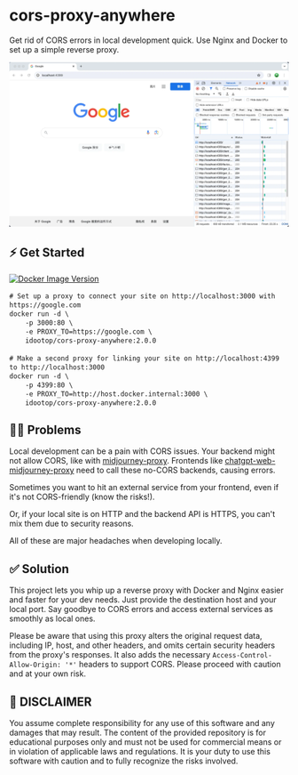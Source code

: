 # cors-proxy-anywhere

Get rid of CORS errors in local development quick. Use Nginx and Docker to set up a simple reverse proxy.

![](demo.webp)

## ⚡️ Get Started

[![Docker Image Version](https://img.shields.io/docker/v/idootop/cors-proxy-anywhere?color=%23086DCD&label=docker%20image)](https://hub.docker.com/r/idootop/cors-proxy-anywhere)

```shell
# Set up a proxy to connect your site on http://localhost:3000 with https://google.com
docker run -d \
    -p 3000:80 \
    -e PROXY_TO=https://google.com \
    idootop/cors-proxy-anywhere:2.0.0

# Make a second proxy for linking your site on http://localhost:4399 to http://localhost:3000
docker run -d \
    -p 4399:80 \
    -e PROXY_TO=http://host.docker.internal:3000 \
    idootop/cors-proxy-anywhere:2.0.0
```

## 👨‍💻 Problems

Local development can be a pain with CORS issues. Your backend might not allow CORS, like with [midjourney-proxy](https://github.com/novicezk/midjourney-proxy). Frontends like [chatgpt-web-midjourney-proxy](https://github.com/Dooy/chatgpt-web-midjourney-proxy) need to call these no-CORS backends, causing errors.

Sometimes you want to hit an external service from your frontend, even if it's not CORS-friendly (know the risks!).

Or, if your local site is on HTTP and the backend API is HTTPS, you can't mix them due to security reasons.

All of these are major headaches when developing locally.

## ✅ Solution

This project lets you whip up a reverse proxy with Docker and Nginx easier and faster for your dev needs. Just provide the destination host and your local port. Say goodbye to CORS errors and access external services as smoothly as local ones.

Please be aware that using this proxy alters the original request data, including IP, host, and other headers, and omits certain security headers from the proxy's responses. It also adds the necessary `Access-Control-Allow-Origin: '*'` headers to support CORS. Please proceed with caution and at your own risk.

## 🚨 DISCLAIMER

You assume complete responsibility for any use of this software and any damages that may result. The content of the provided repository is for educational purposes only and must not be used for commercial means or in violation of applicable laws and regulations. It is your duty to use this software with caution and to fully recognize the risks involved.
